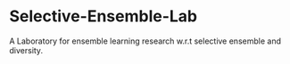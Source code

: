 # Selective-Ensemble-Lab
A Laboratory for ensemble learning research w.r.t selective ensemble and diversity.
